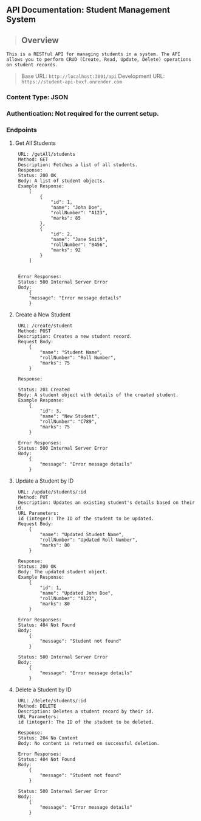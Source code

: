 ## API Documentation: Student Management System
> ## Overview

`This is a RESTful API for managing students in a system. The API allows you to perform CRUD (Create, Read, Update, Delete) operations on student records.`

> Base URL: `http://localhost:3001/api`
> Development URL: `https://student-api-bvxf.onrender.com`

### Content Type: JSON
### Authentication: Not required for the current setup.
### Endpoints

1. Get All Students

        URL: /getAll/students
        Method: GET
        Description: Fetches a list of all students.
        Response:
        Status: 200 OK
        Body: A list of student objects.
        Example Response:
            [
                {
                    "id": 1,
                    "name": "John Doe",
                    "rollNumber": "A123",
                    "marks": 85
                },
                {
                    "id": 2,
                    "name": "Jane Smith",
                    "rollNumber": "B456",
                    "marks": 92
                }
            ]


        Error Responses:
        Status: 500 Internal Server Error
        Body:
            {
            "message": "Error message details"
            }



2. Create a New Student

        URL: /create/student
        Method: POST
        Description: Creates a new student record.
        Request Body:
            {
                "name": "Student Name",
                "rollNumber": "Roll Number",
                "marks": 75
            }

        Response:

        Status: 201 Created
        Body: A student object with details of the created student.
        Example Response:
            {
                "id": 3,
                "name": "New Student",
                "rollNumber": "C789",
                "marks": 75
            }

        Error Responses:
        Status: 500 Internal Server Error
        Body:
            {
                "message": "Error message details"
            }


3. Update a Student by ID

        URL: /update/students/:id
        Method: PUT
        Description: Updates an existing student's details based on their id.
        URL Parameters:
        id (integer): The ID of the student to be updated.
        Request Body:
            {
                "name": "Updated Student Name",
                "rollNumber": "Updated Roll Number",
                "marks": 80
            }

        Response:
        Status: 200 OK
        Body: The updated student object.
        Example Response:
            {
                "id": 1,
                "name": "Updated John Doe",
                "rollNumber": "A123",
                "marks": 80
            }

        Error Responses:
        Status: 404 Not Found
        Body:
            {
                "message": "Student not found"
            }

        Status: 500 Internal Server Error
        Body:
            {
                "message": "Error message details"
            }



4. Delete a Student by ID

        URL: /delete/students/:id
        Method: DELETE
        Description: Deletes a student record by their id.
        URL Parameters:
        id (integer): The ID of the student to be deleted.

        Response:
        Status: 204 No Content
        Body: No content is returned on successful deletion.

        Error Responses:
        Status: 404 Not Found
        Body:
            {
                "message": "Student not found"
            }

        Status: 500 Internal Server Error
        Body:
            {
                "message": "Error message details"
            }
